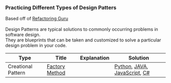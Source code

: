 ### Practicing Different Types of Design Patters

Based off of [Refactoring Guru](https://refactoring.guru/)
\
\
Design Patterns are typical solutions to commonly occurring problems in software design. \
They are blueprints that can be taken and customized to solve a particular design problem in your code.

| Type | Title | Explanation | Solution | 
|---| ----- | -------- | -------- |
|Creational Pattern|[Factory Method](https://refactoring.guru/design-patterns/factory-method) | | [Python](./python/twoSum.py), [JAVA](./JAVA/twoSum.java), [JavaScript](./JavaScript/twoSum.js), [C#](./C%23/twoSum.cs)|

